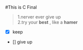 #This is C Final

> 1.nerver ever give up  
> 2.try your **best** , like a **hamer**  
  
- [x] keep  
- []  give up  


